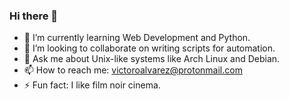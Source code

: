 ### Hi there 👋
<!--
- 🔭 I’m currently working on [100 Days of Code challenge](https://www.100daysofcode.com/)
- 🔭 I'm currently studying Computer Engineering at PUPR, Puerto Rico.
- 🤔 I’m looking help writing scripts for automation.
-->
<!-- 
- 🔭 I'm currently available for internships and employment.
- -->
- 🌱 I’m currently learning Web Development and Python.
- 👯 I’m looking to collaborate on writing scripts for automation.
- 💬 Ask me about Unix-like systems like Arch Linux and Debian.
- 📫 How to reach me: victoroalvarez@protonmail.com
- ⚡ Fun fact: I like film noir cinema.
